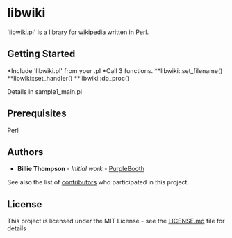 # libwiki

'libwiki.pl' is a library for wikipedia written in Perl.

## Getting Started

*Include 'libwiki.pl' from your .pl
*Call 3 functions.
**libwiki::set_filename()
**libwiki::set_handler()
**libwiki::do_proc()

Details in sample1_main.pl

## Prerequisites

Perl

## Authors

* **Billie Thompson** - *Initial work* - [PurpleBooth](https://github.com/PurpleBooth)

See also the list of [contributors](https://github.com/your/project/contributors) who participated in this project.

## License

This project is licensed under the MIT License - see the [LICENSE.md](LICENSE.md) file for details

